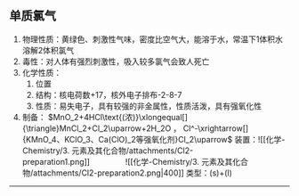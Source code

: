 ## 单质氯气
1. 物理性质：黄绿色、刺激性气味，密度比空气大，能溶于水，常温下1体积水溶解2体积氯气
2. 毒性：对人体有强烈刺激性，吸入较多氯气会致人死亡
3. 化学性质：
	1. 位置
	 2. 结构：核电荷数+17，核外电子排布-2-8-7
	  3. 性质：易失电子，具有较强的非金属性，性质活泼，具有强氧化性
4. 制备：
	$MnO_2+4HCl\text{(浓)}\xlongequal[]{\triangle}MnCl_2+Cl_2\uparrow+2H_2O ， Cl^-\xrightarrow[]{KMnO_4、KClO_3、Ca(ClO)_2等强氧化剂}Cl_2\uparrow$
	装置：![[化学-Chemistry/3. 元素及其化合物/attachments/Cl2-preparation1.png]]$\qquad\qquad$![[化学-Chemistry/3. 元素及其化合物/attachments/Cl2-preparation2.png|400]]
	类型：(s)+(l)
---
